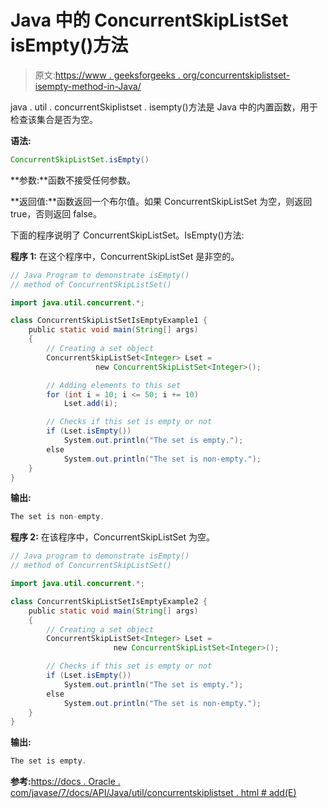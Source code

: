 # Java 中的 ConcurrentSkipListSet isEmpty()方法

> 原文:[https://www . geeksforgeeks . org/concurrentskiplistset-isempty-method-in-Java/](https://www.geeksforgeeks.org/concurrentskiplistset-isempty-method-in-java/)

java . util . concurrentSkiplistset . isempty()方法是 Java 中的内置函数，用于检查该集合是否为空。

**语法:**

```java
ConcurrentSkipListSet.isEmpty()

```

**参数:**函数不接受任何参数。

**返回值:**函数返回一个布尔值。如果 ConcurrentSkipListSet 为空，则返回 true，否则返回 false。

下面的程序说明了 ConcurrentSkipListSet。IsEmpty()方法:

**程序 1:** 在这个程序中，ConcurrentSkipListSet 是非空的。

```java
// Java Program to demonstrate isEmpty()
// method of ConcurrentSkipListSet() 

import java.util.concurrent.*;

class ConcurrentSkipListSetIsEmptyExample1 {
    public static void main(String[] args)
    {
        // Creating a set object
        ConcurrentSkipListSet<Integer> Lset = 
                   new ConcurrentSkipListSet<Integer>();

        // Adding elements to this set
        for (int i = 10; i <= 50; i += 10)
            Lset.add(i);

        // Checks if this set is empty or not
        if (Lset.isEmpty())
            System.out.println("The set is empty.");
        else
            System.out.println("The set is non-empty.");
    }
}
```

**输出:**

```java
The set is non-empty.

```

**程序 2:** 在该程序中，ConcurrentSkipListSet 为空。

```java
// Java program to demonstrate isEmpty()
// method of ConcurrentSkipListSet() 

import java.util.concurrent.*;

class ConcurrentSkipListSetIsEmptyExample2 {
    public static void main(String[] args)
    {
        // Creating a set object
        ConcurrentSkipListSet<Integer> Lset = 
                       new ConcurrentSkipListSet<Integer>();

        // Checks if this set is empty or not
        if (Lset.isEmpty())
            System.out.println("The set is empty.");
        else
            System.out.println("The set is non-empty.");
    }
}
```

**输出:**

```java
The set is empty.

```

**参考:**[https://docs . Oracle . com/javase/7/docs/API/Java/util/concurrentskiplistset . html # add(E)](https://docs.oracle.com/javase/7/docs/api/java/util/concurrent/ConcurrentSkipListSet.html#add(E))